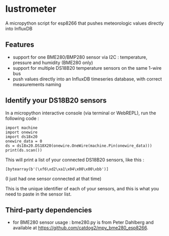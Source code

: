 # lustrometer
A micropython script for esp8266 that pushes meteorologic values directly into InfluxDB

## Features

- support for one BME280/BMP280 sensor via I2C : temperature, pressure and humidity (BME280 only)
- support for multiple DS18B20 temperature sensors on the same 1-wire bus
- push values directly into an InfluxDB timeseries database, with correct measurements naming

## Identify your DS18B20 sensors

In a micropython interactive console (via terminal or WebREPL), run the
following code : 

```
import machine
import onewire
import ds18x20
onewire_data = 0
ds = ds18x20.DS18X20(onewire.OneWire(machine.Pin(onewire_data)))
print(ds.scan())
```

This will print a list of your connected DS18B20 sensors, like this :

    [bytearray(b'(\xf6\xd2\xa1\x04\x00\x00\xbb')]

(I just had one sensor connected at that time)

This is the unique identifier of each of your sensors, and this is what you need
to paste in the sensor list.

## Third-party dependencies

- for BME280 sensor usage : bme280.py is from Peter Dahlberg and available at 
https://github.com/catdog2/mpy_bme280_esp8266.
